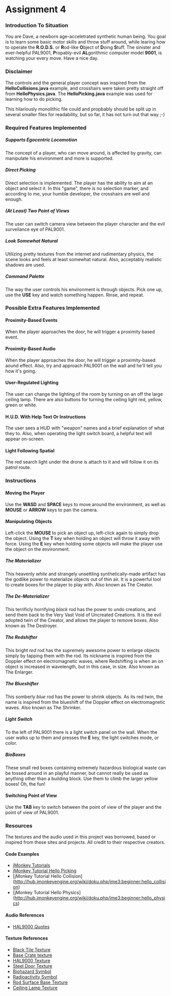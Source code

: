 Assignment 4
=======================
### Introduction To Situation
You are Dave, a newborn age-acceletrated synthetic human being. You goal is to learn some basic motor skills and throw stuff around, while learing how to operate the **R.O.D.S.** or **R**od-like **O**bject of **D**oing **S**tuff. The sinister and ever-helpful PAL9001, **P**ropably-evil **AL**gorithmic computer model **9001**, is watching your every move. Have a nice day.

### Disclaimer
The controls and the general player concept was inspired from the **HelloCollisions.java** example, and crosshairs were taken pretty straight off from **HelloPhysics.java**. The **HelloPicking.java** example was used for learning how to do picking.

This hilariously monolithic file could and propbably should be split up in several smaller files for readability, but so far, it has not turn out that way ;-)

### Required Features Implemented
##### Supports Egocentric Locomotion
The concept of a player, who can move around, is affected by gravity, can manipulate his environment and more is supported.

##### Direct Picking
Direct selection is implemented. The player has the ability to aim at an object and select it. In this "game", there is no selection marker, and according to me, your humble developer, the crosshairs are well and enough.

##### (At Least) Two Point of Views
The user can switch camera view between the player character and the evil surveilance eye of PAL9001.

##### Look Somewhat Natural
Utilizing pretty textures from the internet and rudimentary physics, the scene looks and feels at least somewhat natural. Also, acceptably realistic shadows are used. 

##### Command Palette
The way the user controls his environment is through objects. Pick one up, use the **USE** key and watch something happen. Rinse, and repeat.

### Possible Extra Features Implemented
#### Proximity-Based Events
When the player approaches the door, he will trigger a proximity based event.

#### Proximity-Based Audio
When the player approaches the door, he will trigger a proximity-based aound effect. Also, try and approach PAL9001 on the wall and he'll tell you how it's going.

#### User-Regulated Lighting
The user can change the lighting of the room by turning on an off the large ceiling lamp. There are also buttons for turning the ceiling light red, yellow, green or white.

#### H.U.D. With Help Text Or Instructions
The user sees a HUD with "weapon" names and a brief explanation of what they to. Also, when operating the light switch board, a helpful text will appear on-screen.

#### Light Following Spatial
The red search light under the drone is attach to it and will follow it on its patrol route.

### Instructions
#### Moving the Player
Use the **WASD** and **SPACE** keys to move around the environment, as well as **MOUSE** or **ARROW** keys to pan the camera.

#### Manipulating Objects
Left-click the **MOUSE** to pick an object up, left-click again to simply drop the object. Using the **T** key when holding an object will throw it away with force. Using the **E** key when holding some objects will make the player use the object on the environment.

##### The Materializer
This heavenly *white* and strangely unsettling synthetically-made artifact has the godlike power to materialize objects out of thin air. It is a powerful tool to create boxes for the player to play with. Also known as The Creator.

##### The De-Materializer
This terrificly horrifying *black* rod has the power to undo creations, and send them back to the Very Vast Void of Uncreated Creations. It is the evil adopted twin of the Creator, and allows the player to remove boxes. Also known as The Destroyer.

##### The Redshifter
This bright *red* rod has the supremely awesome power to enlarge objects simply by tapping them with the rod. Its nickname is inspired from the Doppler effect on electromagnetic waves, where Redshifting is when an on object is increased in wavelength, but in this case, in size. Also known as The Enlarger.

##### The Blueshifter
This somberly *blue* rod has the power to shrink objects. As its red twin, the name is inspired from the blueshift of the Doppler effect on electromagnetic waves. Also known as The Shrinker.

##### Light Switch
To the left of PAL9001 there is a light switch panel on the wall. When the user walks up to them and presses the **E** key, the light switches mode, or color.

##### BioBoxes
These small red boxes containing extremely hazardous biological waste can be tossed around in an playful manner, but cannot really be used as anything other than a building block. Use them to climb the larger yellow boxes! Oh, the fun!

#### Switching Point of View
Use the **TAB** key to switch between the point of view of the player and the point of view of PAL9001.

### Resources
The textures and the audio used in this project was borrowed, based or inspired from these sites and projects. All credit to their respective creators.
#### Code Examples
- [jMonkey Tutorials](http://hub.jmonkeyengine.org/wiki/doku.php/jme3#tutorials_for_beginners)
- [jMonkey Tutorial Hello Picking](http://hub.jmonkeyengine.org/wiki/doku.php/jme3:beginner:hello_picking)
- [jMonkey Tutorial Hello Collision] (http://hub.jmonkeyengine.org/wiki/doku.php/jme3:beginner:hello_collision)
- [jMonkey Tutorial Hello Physics] (http://hub.jmonkeyengine.org/wiki/doku.php/jme3:beginner:hello_physics)

#### Audio References
- [HAL9000 Quotes](http://www.gotwavs.com/Movies/2001.html)

#### Texture References
- [Black Tile Texture](http://www.moddb.com/mods/h2f/images/the-even-newer-panel-texture1)
- [Base Crate texture](http://grabcad.com/library/wood-crate-1)
- [HAL9000 Texture](http://adventuretime.wikia.com/wiki/File:HAL9000.jpg)
- [Steel Door Texture](http://wiskha.com/steel-doors-for-home/fireproof-steel-doors-from-yongkang-mingdoor-manufacturing)
- [Biohazard Symbol](http://en.wikipedia.org/wiki/File:Biohazard_symbol.svg)
- [Radioactivity Symbol](http://commons.wikimedia.org/wiki/File:Radiation_warning_symbol2.svg)
- [Rod Surface Base Texture](http://www.4freephotos.com/Holes_in_metal_surface-limage-5a8bf56998f04916e02827eb3b0b88b6.html#.Uw3XCnVdWlg)
- [Ceiling Lamp Texture](http://natsukilo.blogspot.se/2012/06/fypparticle-effect-texture.html)
